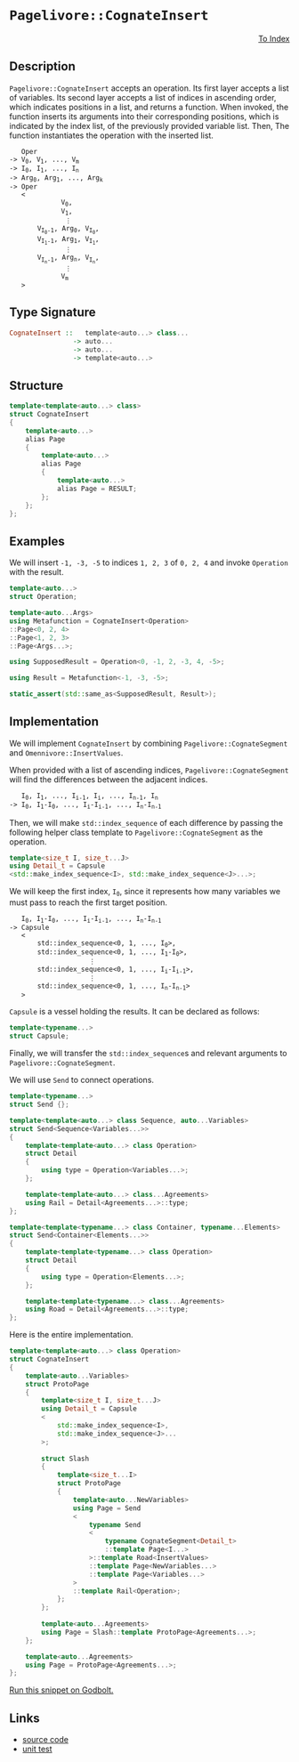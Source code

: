 <!-- Copyright 2024 Feng Mofan
SPDX-License-Identifier: Apache-2.0 -->

# `Pagelivore::CognateInsert`

<p style='text-align: right;'><a href="../../../facilities/metafunctions.md#pagelivore-cognate-insert">To Index</a></p>

## Description

`Pagelivore::CognateInsert` accepts an operation.
Its first layer accepts a list of variables.
Its second layer accepts a list of indices in ascending order, which indicates positions in a list, and returns a function.
When invoked, the function inserts its arguments into their corresponding positions, which is indicated by the index list, of the previously provided variable list.
Then, The function instantiates the operation with the inserted list.

<pre><code>   Oper
-> V<sub>0</sub>, V<sub>1</sub>, ..., V<sub>m</sub>
-> I<sub>0</sub>, I<sub>1</sub>, ..., I<sub>n</sub>
-> Arg<sub>0</sub>, Arg<sub>1</sub>, ..., Arg<sub>k</sub>
-> Oper
   <
             V<sub>0</sub>,
             V<sub>1</sub>,
              &vellip;
       V<sub>I<sub>0</sub>-1</sub>, Arg<sub>0</sub>, V<sub>I<sub>0</sub></sub>,
       V<sub>I<sub>1</sub>-1</sub>, Arg<sub>1</sub>, V<sub>I<sub>1</sub></sub>,
              &vellip;
       V<sub>I<sub>n</sub>-1</sub>, Arg<sub>n</sub>, V<sub>I<sub>n</sub></sub>,
              &vellip;
             V<sub>m</sub>
   ></code></pre>

## Type Signature

```Haskell
CognateInsert ::   template<auto...> class...
                -> auto...
                -> auto...
                -> template<auto...>
```

## Structure

```C++
template<template<auto...> class>
struct CognateInsert
{
    template<auto...>
    alias Page
    {
        template<auto...>
        alias Page
        {
            template<auto...>
            alias Page = RESULT;
        };
    };
};
```

## Examples

We will insert `-1, -3, -5` to indices `1, 2, 3` of `0, 2, 4` and invoke `Operation` with the result.

```C++
template<auto...>
struct Operation;

template<auto...Args>
using Metafunction = CognateInsert<Operation>
::Page<0, 2, 4>
::Page<1, 2, 3>
::Page<Args...>;

using SupposedResult = Operation<0, -1, 2, -3, 4, -5>;

using Result = Metafunction<-1, -3, -5>;

static_assert(std::same_as<SupposedResult, Result>);
```

## Implementation

We will implement `CognateInsert` by combining `Pagelivore::CognateSegment` and `Omennivore::InsertValues`.

When provided with a list of ascending indices, `Pagelivore::CognateSegment` will find the differences between the adjacent indices.

<pre><code>   I<sub>0</sub>, I<sub>1</sub>, ..., I<sub>i-1</sub>, I<sub>i</sub>, ..., I<sub>n-1</sub>, I<sub>n</sub>
-> I<sub>0</sub>, I<sub>1</sub>-I<sub>0</sub>, ..., I<sub>i</sub>-I<sub>i-1</sub>, ..., I<sub>n</sub>-I<sub>n-1</sub></code></pre>

Then, we will make `std::index_sequence` of each difference by passing the following helper class template to `Pagelivore::CognateSegment` as the operation.

```C++
template<size_t I, size_t...J>
using Detail_t = Capsule
<std::make_index_sequence<I>, std::make_index_sequence<J>...>;
```

We will keep the first index, <code>I<sub>0</sub></code>, since it represents how many variables we must pass to reach the first target position.

<pre><code>   I<sub>0</sub>, I<sub>1</sub>-I<sub>0</sub>, ..., I<sub>i</sub>-I<sub>i-1</sub>, ..., I<sub>n</sub>-I<sub>n-1</sub>
-> Capsule
   <
       std::index_sequence&lt;0, 1, ..., I<sub>0</sub>&gt;,
       std::index_sequence&lt;0, 1, ..., I<sub>1</sub>-I<sub>0</sub>&gt;,
                    &vellip;
       std::index_sequence&lt;0, 1, ..., I<sub>i</sub>-I<sub>i-1</sub>&gt;,
                    &vellip;
       std::index_sequence&lt;0, 1, ..., I<sub>n</sub>-I<sub>n-1</sub>&gt;
   ></code></pre>

`Capsule` is a vessel holding the results. It can be declared as follows:

```C++
template<typename...>
struct Capsule;
```

Finally, we will transfer the `std::index_sequence`s and relevant arguments to `Pagelivore::CognateSegment`.

We will use `Send` to connect operations.

```C++
template<typename...>
struct Send {};

template<template<auto...> class Sequence, auto...Variables>
struct Send<Sequence<Variables...>>
{
    template<template<auto...> class Operation>
    struct Detail
    {
        using type = Operation<Variables...>;
    };

    template<template<auto...> class...Agreements>
    using Rail = Detail<Agreements...>::type;
};

template<template<typename...> class Container, typename...Elements>
struct Send<Container<Elements...>>
{
    template<template<typename...> class Operation>
    struct Detail
    {
        using type = Operation<Elements...>;
    };

    template<template<typename...> class...Agreements>
    using Road = Detail<Agreements...>::type;
};
```

Here is the entire implementation.

```C++
template<template<auto...> class Operation>
struct CognateInsert
{
    template<auto...Variables>
    struct ProtoPage
    {
        template<size_t I, size_t...J>
        using Detail_t = Capsule
        <
            std::make_index_sequence<I>,
            std::make_index_sequence<J>...
        >;
        
        struct Slash
        {
            template<size_t...I>
            struct ProtoPage
            {
                template<auto...NewVariables>
                using Page = Send
                <
                    typename Send
                    <
                        typename CognateSegment<Detail_t>
                        ::template Page<I...>
                    >::template Road<InsertValues>
                    ::template Page<NewVariables...>
                    ::template Page<Variables...>
                >
                ::template Rail<Operation>;
            };
        };
        
        template<auto...Agreements>
        using Page = Slash::template ProtoPage<Agreements...>;
    };

    template<auto...Agreements>
    using Page = ProtoPage<Agreements...>;
};
```

[Run this snippet on Godbolt.](https://godbolt.org/#z:OYLghAFBqd5QCxAYwPYBMCmBRdBLAF1QCcAaPECAMzwBtMA7AQwFtMQByARg9KtQYEAysib0QXACx8BBAKoBnTAAUAHpwAMvAFYTStJg1DIApACYAQuYukl9ZATwDKjdAGFUtAK4sGIAKwAzKSuADJ4DJgAcj4ARpjEIGYAnMEADqgKhE4MHt6%2BehlZjgLhkTEs8YlmABwatpj2JQxCBEzEBHk%2BfkENTTmt7QRl0XEJSam2bR1dBVxTQyMVVUl1AJS2qF7EyOwc5oERyN5YANQmgW5ejrSEAJ4X2CYaAIIHRyeY55fICgToWCoj2ebzMhwYxy8ZwubgIdzSmAA%2BgRiExCApga8QQB6ABU%2BNxp2wqgIrgAYsRZKcCbjsSDSSw0gZSTC4QjmGwAHTczEvP7ELwOIkk8mUwTnADsVglABELlYsa8GUymCzLsrmZgYUxrqhuZzHqdjkwFApTkJMABHLyMXakU46oj6gBq7TwTFi9AxgSer35goIwtJDHQFNkMIt1ttWsuruI7s9mAU%2BuBPpBJilINO2dOGtVMbcjr13KimAA7nGE17eTnTl4skZTsomMAvhcZearTaIQXSxW3R6vfr7ZXB0mU2nAgq3rL5enXniCacALICVBEBh3akEulKzCMzXa3WnUeJ3n%2BoWrhjrgQPLFS05/VV4ZBGgR/TCqNLEB3HgBuYg2pKFinvQGZylOkoQdOOI0k2xCYDQqjbviu4vHmaqwvCjCsJg9pZAAXkiBC8mgPZpIGygIUh3wdiiNpzoqLyLvi5oINcBD0ChtL0vuKqYUWE6%2Bny9FCkI7EEJxMYwQucEAJIMEoHSut4SbcWhGEFmyOFcjyaZ%2BqJgYKUpBAqTaZoZtK0HzsxcEWCaXyFko6m8Qe%2BZHk63JyeehmnMZCSmYBSYwn86AgCAERYKoiJKFGPYwnJQm8pZWY5ppHmoKcfagXhv6eQa%2BkvLWF6UZSRDNq2qXZilry1rW6W1XV1WXFVTU5ti2KnAA6l89ZtgAbBoVGIXgqgJY8KaDbmmWMD4CT5ucg1hoIAAq7StgQGKDQajVtTmw1IeNPr6stBBrcQG0KKQrV7dpHKYPq9nIAA1udl03TmNZtU%2BjivmRH4AbQeWZXg6B3LQEBrB92YdYtGjZQOZ5TXgZoRNomAOJg6CnBEuYIF8CEENsDC5thO1FW1sNROuXwEAgqpw%2BJHFgcjqOKW0gjuqS2OxFugPmdDpyw5%2BKJMJj2NUJSLB47TfGaqcaTtLhpLEMmguwytCAozjZrxKIfWnGWXxlnQQOKy9pyYH%2BCR84jYG7XVsMREQcNXjem4mNtgsALSGkzkn2xTTUwoLtanW9mCbeF/MPdy10O3tCPxmO8dB3tpxPa962Rwo0dBSmCefZOMlp/VcvuZcgnci8wAIfujCbV9TX1hEwBNi2baBB2WDHNpECg%2BDMJuxuDyXDXddsII3rYEJkNQ1OrXgYxbwO%2Blle6vq4%2BYPXU9N3WDZtxVncdlRN5HzCW875tSUL/e1lMWvhYb159pV5yABSPkCkK/nKUF3puFCuFSKn4YpdmjAlIS%2BF/jAJDKA2K3ZdgwnfjfYSNU06PyLKcMkeBVYECTlWXKWCLRkXQAQlOwMkoOxKvBM%2BHdF6ZkLtmBqpci5uFDu1TqPV94DSGtRUaR0Z48imi7WabBUSkjhuHbOjcvZMLqgdARlxvLHW5NIi6OdU7p04d1XqzlPZ8JGmNS4n9VEGhEZlYAmUxaUlNDLU4%2BAnzxXkbWWG8QCBG0YLmMsmVpiXXJto7MijjFuFMUIzky5QboHoBHTaWjAl3Vwo9MWWcNGN3kXvYqbRfpvnZlbMQwMcZgwhlDeRvsfRsWZlqDJLUXE5nUZdPOqlhwcOzDgvB5DEzxO0ZEgEMSZG5xADHFpdTswkIEGQ8sOVunp0zrEwZwyeQ1KeLfFerDmHlwEs/Tkl9J6N0KntFujYj60QcRjWgfcB60CHmuEeF9a7bz2dPWeax57TlrEvVZrVMHbN2Q3aerUjmHw7qc0%2B5V6FjweVfZMekVkwVnF82SS4ABKGNthZGtqcJyXwaQaU2QWN%2BclX7bPfvaRJulOQAHk6YJEjIg4KhUaG/0CqpABQCIpwOiggiByioGPhgRyqKYC4pIJMXy6l%2BNiB0ujDCgqaDGEYPxRlbBuC/idPoMSl24yQzqqIdsiVCRdUAuob5MFqBz4O3QbdJVNT2GjKFlwvRvDgmCMmhoaalsGBzQkbwhpOcDEBMCS65RE01FijOgMmZe1YbcINgY4NoTQ3mPdS7KxDpkC2LNDShxKMOZIPtW4yOniSYeN8QMwN2iE1hP1L06JmB5lRrauS2OnI5kDMFpknMP0Xy5IBgUrBVzIY%2B0NMSYMoZw0dtqesuqza/KKQCmZBlbgDVSvAT2WVnamrhU0u3SqlwV1GqodO2s278W7oLG2tJCz86wsncJPap63KSItdOkO9q/VRyGTezkjamrtLVVMu2eFWkriif0q9TSbQjOPTmbVkz%2BzJzPMs5egsfn5T%2BbvA5bUgXntOT3C52F%2B7FJudeO5kKJ7/KTY8Oey8PkIpLmXJ9BLflQqeXvHDJz2y0PBXutwGHr63q%2BfRmyLFCSFjSAoLwXFcWuX4lpbC90j00PE5JsCiLbJLgtCGFye4mOsgU0k29Blv6Bi09jFKwmH5KvVNZp%2B%2BVDTGjsdKnsmriychysakSJnOwhgjGu0VbgPOoPTAqxjcnWS2bfg5gwdjKUIgkTkPeNCZSRzRNcy1oXsMH1JgiU5cX5rNBhEFwT7zPqWbWWFw8Nm9Pr3sxUxzsr%2BOedrDh5FaXTkpbaHQe5FGp5CW3dhFD5XZNVdhLZ5tQkjQxbNB4QQaJIhkByzpFt2B6BscZb5MzMJZtdYWzCVb0Lgv3lKxsmrY2zsTdhVNk0Zp8sJYEEl3ynW0sMJO3VHD2k8vxefA9y4B2nk3ze58hjaVxvjYMxS6LN3N6sco1h7MrXUBMHM13U4z3uvkcef8/rIBtJDfvms0TpwVrwhfGIZQqA0g6fQpF7ZX8AzE9J6IWgFOqcWYJyNiudnMr/pIht7zJO0hk5Z5TmEvPkqZYR9lz7XH/ZSRDsXELHPdPhdqzz1VBBXOdlIfToUgvhes7Fxr%2B0cGJdvY%2B9hU5cu1NuHF4ru%2BKGVejawbzrXcHXP6hXZ5mh%2BvmeG8uK77XEz7Re6PVanMFuESL1R6O0U4Z1QQ6%2BL78nov900tVjjvH8PTiPrk%2Beo3eCTcYwmameFyuNOsQ8MAZgpILTAD2dTx%2BaG3NQ9i99wr/OGdV5r5gOveyQtvcfoRYifl8J4CIsifUYTWrJdS91jLb3Ktc%2BH5P7kABpTdpwELWlwWpCAKYzD9XMP1CAa/vhuFOO/V5gscMAAkomMGRF9griXlH2nft7NfgOGHl6X1s9DsOmG96Ee2WnGqOW2Ce7IuEjOQufuqefGgBAmcqA2Ue2eue8sbWGObg6O1ymOh2sK6BC09%2BAIj%2BfOcKImnUCk%2BAuwZoogJMYgCgmU8QCsN2WM%2B8rccM7KICXK/mWociiqF2iej23mxBWAJM7OjuAhqugC4%2BI%2BRKj4shq%2BH8whDOohjAIUAq3Bwq9KCU7%2BR2ac4eTUQ%2BihBA%2BoG%2B2etY2%2BXgu%2BZo%2B%2BPIh%2Bx%2Bp%2B5%2Bl%2B1%2B8iOGOBT%2BXGd2P2DAuhl%2Bn%2B3%2BTEhy0ulusurg%2BmUBbAMBBu8B8hKCBBuOg2FhOYhBkimBuB2Bc%2BtAyIpeP%2Bkhf%2B8mkRLaTW7G2Wq4tAKOHYahvheBAOCRWeZekhRO3e%2BYzKjeYOZ2UW9W02pw3hHewkymqA1erR86HQA%2B3ytO%2BUHmKhQoZqL6dGi%2BoOZ2K%2BRkY%2BE%2Bph3I0%2Bbh2WHhgYXGKmUm1Sr6U6gS/KYUIALATAz0SIWh3K8UIaPov6dU7Klx1xiItxvByCVGyGqye0gsNCQgMWCAHaku6cxh6x%2BoKiwB2iNCcx9C9qhhpxuYkxbmRqm%2BwRHBYBHYW29qHyJxSJRhiePm6AIGfx%2BJBJt0RJLRtemA9eDcMIux6JFJqRXw58vKRmMG2ijwLJpwyKSOJJyioxLKAsyRBJPJbJbgh6HJFJdU4pEKgWQGG6op6cTJW6uOZ66RMIfRr%2B5BCJ5Wfx%2BpbUqGKJMOvW%2By0J72oBIKsuQJ4pZU5q8pTWgRBhw2q8Jp1ciBzWIBmJ1pqOcJvGTpJWSuTRNIoZYZaEROK0SYm01OomYZoZaE6YYIHwUIncVwNw9wyUTuXOXRAxvk2pv2Jczem8F0nmOGy4qWVAXgEIzQpy1JmAzKWp7eOpII4UEp9QpwZg9okgvIbZ8p8wnZ9ogQvZIAEpLwpZzpIIOGQgXgaQRQWMqKqmexqOBZNRbgHZ3sA5XZpw3swQpw0gO5/guRTErWSYUmy5HYFZbQVZNZr%2Bbgm59ou5j5R59uay3ayAiIrBHQEA7KCguEn5ACM5c5mQC5Z5Fy9oi555jwbyHAGwtAnA/gvAfgHAWgpAqAnA7Clg1gj4WwOwbYYIPApABAmgsFGwz0AQZgnIEoZgkgNQNQ/gGgyQ/gZgGg/UNQwQ8FHAkgvALAEgGg9QyFqF6FHAvAuc9QxFKFsFpAcAsAMAiAIAWwBAaQ1w5AlAaAjIdAhquEnAqgNQ/U3s/UkgpwwAyAr4UgnIZgvAWMhAJAoMeg/AggIgYg7AUgMgggigKg6gklpAug8wZYqIaQnAPAcFCFSFJFaFnAlK1wylgYqAVApwul%2Blhlxlplpw5lZgpwEAHgGl9AP4BwXAawvAElWgGwEASA6lQuuVqlEAFVmliQwAUgXZNAFyCQucEAsQ4VsQEQ7QdwQVvAXVzAxAdwlKsQ6MDgfVpA6leylKDAtAvV3lWAsQXgwAhYtAtAuc3AvAWAlxRg4gC1u%2BDgeA1sG1qFn4aKpIE1zsjQ4VtwsQqIQ1HgWA4VKIeAvFm1pA1sxAsQIFKWO1wAtwRgJFGwVABgwACgzoeA5Y%2BWyFhFDlwgzOLl0gcNHlag4Vvl%2Bghgxg1g1g%2BgeAsQuckAGwlOzQG13soU7YpgWFlgLFvAqAn18YWABNkMfQGMzQLgIYswfg8wYQEQowlQ4w8wRQ2QAgnNhQmQwtDASwYwiQ8wdgrNAw0wnQng3Qegcth1AggwHQUt/NMtCwMwytcwetwwvNywAtGwjB2wuwEgIVHAiFpAgltNnACVelBlRlJlZlkgFlmVuANleVBFhVRFQNGw%2BMyO4wzN5FkggQnIqQEokgGgkgNFg0Gg/g/UyQ%2BgnA3FpAvFgQXAnI/UXAbFyQNQBd/gkgXA/gqQ/U9t4VwlolIA4lQN0lclZVCl0VKlFANVqAOVWlbAnA7QLAf4Eo3sTA12jYXAyQnIudp1%2BARADN9lsgTl4grlyNSgqN3lugXZ/lTAgVm1NtdtDtEVHAUVSl1wpwcVDoxAA9Q9I9xoY9E9U9mV2VlVCQ5wYIZgAdxVUlLdtVVVHdP94w/dg93st9DVyQXA9QzVKsbVHV3lA1PVE1cDQ1I1Y1ElhFU1DcM1c14Vi1y1q161E121mNe1qF%2BACEh1x14VZ1yA1wewhFV1nFqFt191dwj1ewqFL1b1hFn131Sgv1RDrcjdINLY4NkNZY0NE1cNi9iNbl8gq9XlqFG9GNgNlNVglguN%2BN8ARNFEOQpN5NXcKj1gNNaF9NoMSYmjLN6tfgEArgot3NIY2tKwgt4tzQtjpAQtzQDjAtFjzQmtSt%2BQXN3jCtiwJt0tqtitrjT4WtITOt1tmwltLle9YV3lwlF9V9w9o9bc49k9nI7qEAPts9r9OdH9QdpAIdWAiQzNnFmd2dE98dEoFdEoEogQCdkghl8wB9tdtg9dgdklpVzdSAilMV1V/9xAUQ2lHA/dyVLACgf4r4f4WTmofwVlM9tlYU8wkjCNEgSNsgKN8jOgIAwQW9O9wV6dttSTQlkVbdsV8VkzRl0zszpw8zE9izgYWVXdz9ftgQgQxTvT0l5V7zdVwzALuVQyyAc5iITziILzn5l9hlfAdAUDlAMDqFiD81hFqLyDrNE16DggmD81JDmAS1K1Yg%2BD71hDu1bDW1B1jgFD3lVDNDl1gg113lTDPVrDz18YnDvA3DP1%2B4/DgNvzQjYNENUN7IEjC9mzy9OzcjaNBzSjWNVNNgt1TNWjJNnA2IQCBj1NQlJjjN5jatbN1jHNBtATPN5QoTTjxQOQrj7jOQnjutBrQT%2Bt/jqtjQ8tGtit9rYTQwETnr0Tjj5tuFVtBVpz%2B9NdTttzpw9zczCz%2BYfw3tKznzBVRVJTZTYdNt1TEwnIXz/gDFZd/FXzEobF1dyTnAddDdvTZFIAkgEoFl9TXAUgyQdTqQXAEopzgQ5zjtIlPTJVNtllJbFz3bn9ryH1rVOQ1bQAA%3D%3D)

## Links

- [source code](../../../../conceptrodon/descend/descend/pagelivore/cognate_insert.hpp)
- [unit test](../../../../tests/unit/metafunctions/pagelivore/cognate_insert.test.hpp)
